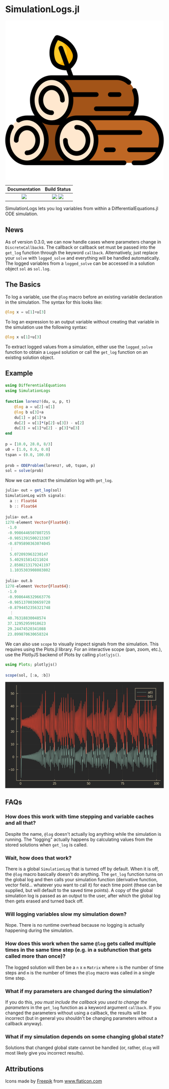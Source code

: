 # SimulationLogs.jl
![](assets/logs.png)

| **Documentation**                                                               | **Build Status**                                                                                |
|:-------------------------------------------------------------------------------:|:-----------------------------------------------------------------------------------------------:|
| [![][docs-dev-img]][docs-dev-url] | [![][github-img]][github-url] [![][codecov-img]][codecov-url] |


[docs-dev-img]: https://img.shields.io/badge/docs-latest-blue.svg
[docs-dev-url]: https://jonniedie.github.io/SimulationLogs.jl/dev

[docs-stable-img]: https://img.shields.io/badge/docs-stable-blue.svg
[docs-stable-url]: https://jonniedie.github.io/SimulationLogs.jl/stable

[github-img]: https://img.shields.io/github/workflow/status/jonniedie/SimulationLogs.jl/CI
[github-url]: https://github.com/jonniedie/SimulationLogs.jl/actions/workflows/CI

[codecov-img]: https://img.shields.io/codecov/c/github/jonniedie/SimulationLogs.jl
[codecov-url]: https://codecov.io/gh/jonniedie/SimulationLogs.jl

SimulationLogs lets you log variables from within a DifferentialEquations.jl ODE simulation.

## News
As of version 0.3.0, we can now handle cases where parameters change in `DiscreteCallback`s. The callback or callback set must be passed into the `get_log` function through the keyword `callback`. Alternatively, just replace your `solve` with `logged_solve` and everything will be handled automatically. The logged variables from a `logged_solve` can be accessed in a solution object `sol` as `sol.log`.
## The Basics

To log a variable, use the `@log` macro before an existing variable declaration in the simulation. The syntax for this looks like:
```julia
@log x = u[1]+u[3]
```

To log an expression to an output variable without creating that variable in the simulation use the following syntax:
```julia
@log x u[1]+u[3]
```

To extract logged values from a simulation, either use the `logged_solve` function to obtain a `Logged` solution or call the `get_log` function on an existing solution object.
## Example

```julia
using DifferentialEquations
using SimulationLogs

function lorenz!(du, u, p, t)
    @log a = u[2]-u[1]
    @log b u[3]+a
    du[1] = p[1]*a
    du[2] = u[1]*(p[2]-u[3]) - u[2]
    du[3] = u[1]*u[2] - p[3]*u[3]
end

p = [10.0, 28.0, 8/3]
u0 = [1.0, 0.0, 0.0]
tspan = (0.0, 100.0)

prob = ODEProblem(lorenz!, u0, tspan, p)
sol = solve(prob)
```

Now we can extract the simulation log with `get_log`.

```julia
julia> out = get_log(sol)
SimulationLog with signals:
  a :: Float64
  b :: Float64

julia> out.a
1278-element Vector{Float64}:
 -1.0
 -0.9986446507807255
 -0.9851391500213387
 -0.8795890363074045
  ⋮
  5.072093963230147
  5.402915814211024
  2.8508213179241197
  1.1035303908083802

julia> out.b
1278-element Vector{Float64}:
 -1.0
 -0.9986446329663776
 -0.9851370030659728
 -0.8794452356321748
  ⋮
 40.76318830048574
 37.12952959918623
 29.24474520341088
 23.899870630658324
```

We can also use `scope` to visually inspect signals from the simulation. This requires using the Plots.jl library. For an interactive scope (pan, zoom, etc.), use the PlotlyJS backend of Plots by calling `plotlyjs()`.

```julia
using Plots; plotlyjs()

scope(sol, [:a, :b])
```
<img src="assets/scope.svg" alight="middle" />

## FAQs
### How does this work with time stepping and variable caches and all that?
Despite the name, `@log` doesn't actually log anything while the simulation is running. The "logging" actually happens by calculating values from the stored solutions when `get_log` is called.

### Wait, how does that work?
There is a global `SimulationLog` that is turned off by default. When it is off, the `@log` macro basically doesn't do anything. The `get_log` function turns on the global log and then calls your simulation function (derivative function, vector field... whatever you want to call it) for each time point (these can be supplied, but will default to the saved time points). A copy of the global simulation log is passed as an output to the user, after which the global log then gets erased and turned back off.
### Will logging variables slow my simulation down?
Nope. There is no runtime overhead because no logging is actually happening during the simulation.

### How does this work when the same `@log` gets called multiple times in the same time step (e.g. in a subfunction that gets called more than once)?
The logged solution will then be a `n` x `m` `Matrix` where `n` is the number of time steps and `m` is the number of times the `@log` macro was called in a single time step.

### What if my parameters are changed during the simulation?
If you do this, *you must include the callback you used to change the parameters* in the `get_log` function as a keyword argument `callback`. If you changed the parameters without using a callback, the results will be incorrect (but in general you shouldn't be changing parameters without a callback anyway). 
### What if my simulation depends on some changing global state?
Solutions that changed global state cannot be handled (or, rather, `@log` will most likely give you incorrect results).


## Attributions
<div>Icons made by <a href="https://www.freepik.com" title="Freepik">Freepik</a> from <a href="https://www.flaticon.com/" title="Flaticon">www.flaticon.com</a></div>
